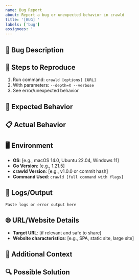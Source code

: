 ```yaml
---
name: Bug Report
about: Report a bug or unexpected behavior in crawld
title: '[BUG] '
labels: ['bug']
assignees: ''
---
```


## 🐛 Bug Description
<!-- A clear and concise description of what the bug is -->

## 🔄 Steps to Reproduce
1. Run command: `crawld [options] [URL]`
2. With parameters: `--depth=X --verbose`
3. See error/unexpected behavior

## 🎯 Expected Behavior
<!-- What you expected to happen -->

## 📋 Actual Behavior
<!-- What actually happened -->

## 🖥 Environment
- **OS**: [e.g., macOS 14.0, Ubuntu 22.04, Windows 11]
- **Go Version**: [e.g., 1.21.5]
- **crawld Version**: [e.g., v1.0.0 or commit hash]
- **Command Used**: `crawld [full command with flags]`

## 📝 Logs/Output
<!-- Include relevant logs or command output -->

```
Paste logs or error output here
```

## 🌐 URL/Website Details
<!-- If the bug is related to a specific website -->

- **Target URL**: [if relevant and safe to share]
- **Website characteristics**: [e.g., SPA, static site, large site]

## 💭 Additional Context
<!-- Any other context about the problem -->

## 🔍 Possible Solution
<!-- If you have ideas about what might be causing the issue -->
